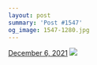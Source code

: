 ```yaml
---
layout: post
summary: 'Post #1547'
og_image: 1547-1280.jpg
---
```


<p>
  <time>
    <a href="/1547">December 6, 2021</a>
  </time>
  <a href="/1547">
    <img src="{{ site.assets_url }}/1547-640.jpg" srcset="{{ site.assets_url }}/1547-320.jpg 320w, {{ site.assets_url }}/1547-640.jpg 640w, {{ site.assets_url }}/1547-960.jpg 960w, {{ site.assets_url }}/1547-1280.jpg 1280w" sizes="(min-width: 700px) 50vw, calc(100vw - 2rem)" />
  </a>
</p>
